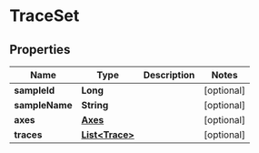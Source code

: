 

# TraceSet


## Properties

| Name | Type | Description | Notes |
|------------ | ------------- | ------------- | -------------|
|**sampleId** | **Long** |  |  [optional] |
|**sampleName** | **String** |  |  [optional] |
|**axes** | [**Axes**](Axes.md) |  |  [optional] |
|**traces** | [**List&lt;Trace&gt;**](Trace.md) |  |  [optional] |




